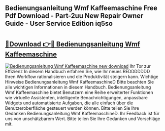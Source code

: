 ## Bedienungsanleitung Wmf Kaffeemaschine Free Pdf Download - Part-2uu New Repair Owner Guide - User Service Edition iq5so

# <h2><a href="http://df4txxw.blite.top/?on=Bedienungsanleitung+Wmf+Kaffeemaschine">🔗Download 👉🔴 Bedienungsanleitung Wmf Kaffeemaschine</a></h2>

[![Bedienungsanleitung Wmf Kaffeemaschine new download](https://i.imgur.com/lujVjoI.png)](http://df4txxw.blite.top/?on=Bedienungsanleitung+Wmf+Kaffeemaschine)
Ihr Tor zur Effizienz In diesem Handbuch erfahren Sie, wie Ihr neues REDDDDDDD Ihren Workflow rationalisieren und die Produktivität steigern kann. Wichtige Hinweise Bedienungsanleitung Wmf KaffeemaschineD Bitte beachten Sie alle wichtigen Informationen in diesem Handbuch. Bedienungsanleitung Wmf Kaffeemaschine bietet Benutzern eine Reihe erweiterter Funktionen wie virtuelle Assistenten, intelligente Benachrichtigungen, anpassbare Widgets und automatisierte Aufgaben, die alle einfach über die Benutzeroberfläche gesteuert werden können. Bitte teilen Sie Ihre Gedanken Bedienungsanleitung Wmf KaffeemaschineD. Ihr Feedback ist für uns von unschätzbarem Wert. Bitte teilen Sie Ihre Gedanken und Vorschläge mit.
